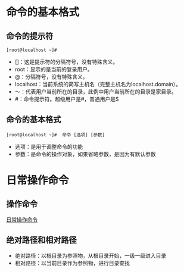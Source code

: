 # 命令的基本格式

## 命令的提示符

```
[root@localhost ~]# 
```

* []：这是提示符的分隔符号，没有特殊含义。
* root：显示的是当前的登录用户。
* @：分隔符号，没有特殊含义。
* localhost：当前系统的简写主机名（完整主机名为localhost.domain）。
* ～：代表用户当前所在的目录，此例中用户当前所在的目录是家目录。
* #：命令提示符。超级用户是#，普通用户是$

## 命令的基本格式

```
[root@localhost ~]#  命令 [选项] [参数]
```
* 选项：是用于调整命令的功能
* 参数：是命令的操作对象，如果省略参数，是因为有默认参数

# 日常操作命令

## 操作命令

[日常操作命令](https://ylighgh.gitee.io/lbc/)

## 绝对路径和相对路径

* 绝对路径：以根目录为参照物，从根目录开始，一级一级进入目录
* 相对路径：以当前目录作为参照物，进行目录查找

